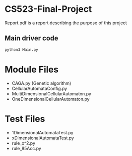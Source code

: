 # CS523-Final-Project

Report.pdf is a report describing the purpose of this project

## Main driver code
```bash
python3 Main.py
```
# Module Files
- CAGA.py (Genetic algorithm)
- CellularAutomataConfig.py
- MultiDimensionalCellularAutomaton.py
- OneDimensionalCellularAutomaton.py

# Test Files
- 1DimensionalAutomataTest.py 
- xDimensionalAutomataTest.py
- rule_x^2.py 
- rule_85Acc.py
